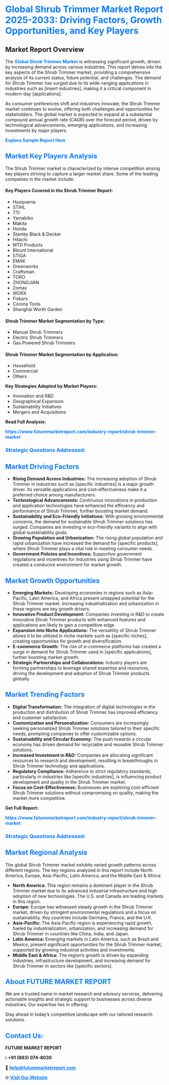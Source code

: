 <h1 style="color: #007BFF;">Global Shrub Trimmer Market Report 2025-2033: Driving Factors, Growth Opportunities, and Key Players</h1>

<section id="overview">
<h2>Market Report Overview</h2>
<p>The <a href="https://www.futuremarketreport.com/industry-report/shrub-trimmer-market" style="color: #007BFF; text-decoration: none;"><strong>Global Shrub Trimmer Market</strong></a> is witnessing significant growth, driven by increasing demand across various industries. This report delves into the key aspects of the Shrub Trimmer market, providing a comprehensive analysis of its current status, future potential, and challenges. The demand for Shrub Trimmer has surged due to its wide-ranging applications in industries such as [insert industries], making it a critical component in modern-day [applications].</p>
<p>As consumer preferences shift and industries innovate, the Shrub Trimmer market continues to evolve, offering both challenges and opportunities for stakeholders. The global market is expected to expand at a substantial compound annual growth rate (CAGR) over the forecast period, driven by technological advancements, emerging applications, and increasing investments by major players.</p>
</section>

<section id="overview">
<p><a href="https://www.futuremarketreport.com/request-sample/reportId=41656" style="color: #007BFF; text-decoration: none;"><strong>Explore Sample Report Here</strong></a></p>
</section>

<section id="key-players">
<h2 style="color: #007BFF;">Market Key Players Analysis</h2>
<p>The Shrub Trimmer market is characterized by intense competition among key players striving to capture a larger market share. Some of the leading companies in the market include:</p>
<h4>Key Players Covered in the Shrub Trimmer Report:</h4>
<ul><li>Husqvarna</li><li>STIHL</li><li>TTI</li><li>Yamabiko</li><li>Makita</li><li>Honda</li><li>Stanley Black &amp; Decker</li><li>Hitachi</li><li>MTD Products</li><li>Blount International</li><li>STIGA</li><li>EMAK</li><li>Greenworks</li><li>Craftsman</li><li>TORO</li><li>ZHONGJIAN</li><li>Zomax</li><li>WORX</li><li>Fiskars</li><li>Corona Tools</li><li>Shanghai Worth Garden</li></ul>
<h4>Shrub Trimmer Market Segmentation by Type:</h4>
<ul><li>Manual Shrub Trimmers</li><li>Electric Shrub Trimmers</li><li>Gas Powered Shrub Trimmers</li></ul>

<h4>Shrub Trimmer Market Segmentation by Application:</h4>
<ul><li>Household</li><li>Commercial</li><li>Others</li></ul>
<p><strong>Key Strategies Adopted by Market Players:</strong></p>
<ul>
<li>Innovation and R&D</li>
<li>Geographical Expansion</li>
<li>Sustainability Initiatives</li>
<li>Mergers and Acquisitions</li>
</ul>
</section>

<section>
<p><strong>Read Full Analysis: </strong></p><a href="https://www.futuremarketreport.com/industry-report/shrub-trimmer-market" style="color: #007BFF; text-decoration: none;"><strong>https://www.futuremarketreport.com/industry-report/shrub-trimmer-market</strong></a>
<h3 style="color: #007BFF;">Strategic Questions Addressed:</h3>
</section>

<section id="driving-factors">
<h2 style="color: #007BFF;">Market Driving Factors</h2>
<ul>
<li><strong>Rising Demand Across Industries:</strong> The increasing adoption of Shrub Trimmer in industries such as [specific industries] is a major growth driver. Its versatile applications and cost-effectiveness make it a preferred choice among manufacturers.</li>
<li><strong>Technological Advancements:</strong> Continuous innovations in production and application technologies have enhanced the efficiency and performance of Shrub Trimmer, further boosting market demand.</li>
<li><strong>Sustainability and Eco-Friendly Initiatives:</strong> With growing environmental concerns, the demand for sustainable Shrub Trimmer solutions has surged. Companies are investing in eco-friendly variants to align with global sustainability goals.</li>
<li><strong>Growing Population and Urbanization:</strong> The rising global population and rapid urbanization have increased the demand for [specific products], where Shrub Trimmer plays a vital role in meeting consumer needs.</li>
<li><strong>Government Policies and Incentives:</strong> Supportive government regulations and incentives for industries using Shrub Trimmer have created a conducive environment for market growth.</li>
</ul>
</section>

<section id="growth-opportunities">
<h2 style="color: #007BFF;">Market Growth Opportunities</h2>
<ul>
<li><strong>Emerging Markets:</strong> Developing economies in regions such as Asia-Pacific, Latin America, and Africa present untapped potential for the Shrub Trimmer market. Increasing industrialization and urbanization in these regions are key growth drivers.</li>
<li><strong>Innovative Product Development:</strong> Companies investing in R&D to create innovative Shrub Trimmer products with enhanced features and applications are likely to gain a competitive edge.</li>
<li><strong>Expansion into Niche Applications:</strong> The versatility of Shrub Trimmer allows it to be utilized in niche markets such as [specific niches], creating opportunities for growth and diversification.</li>
<li><strong>E-commerce Growth:</strong> The rise of e-commerce platforms has created a surge in demand for Shrub Trimmer used in [specific applications], further boosting market growth.</li>
<li><strong>Strategic Partnerships and Collaborations:</strong> Industry players are forming partnerships to leverage shared expertise and resources, driving the development and adoption of Shrub Trimmer products globally.</li>
</ul>
</section>

<section id="trending-factors">
<h2 style="color: #007BFF;">Market Trending Factors</h2>
<ul>
<li><strong>Digital Transformation:</strong> The integration of digital technologies in the production and distribution of Shrub Trimmer has improved efficiency and customer satisfaction.</li>
<li><strong>Customization and Personalization:</strong> Consumers are increasingly seeking personalized Shrub Trimmer solutions tailored to their specific needs, prompting companies to offer customizable options.</li>
<li><strong>Sustainability and Circular Economy:</strong> The push towards a circular economy has driven demand for recyclable and reusable Shrub Trimmer solutions.</li>
<li><strong>Increased Investment in R&D:</strong> Companies are allocating significant resources to research and development, resulting in breakthroughs in Shrub Trimmer technology and applications.</li>
<li><strong>Regulatory Compliance:</strong> Adherence to strict regulatory standards, particularly in industries like [specific industries], is influencing product development and quality in the Shrub Trimmer market.</li>
<li><strong>Focus on Cost-Effectiveness:</strong> Businesses are exploring cost-efficient Shrub Trimmer solutions without compromising on quality, making the market more competitive.</li>
</ul>
</section>

<section>
<p><strong>Get Full Report: </strong></p><a href="https://www.futuremarketreport.com/industry-report/shrub-trimmer-market" style="color: #007BFF; text-decoration: none;"><strong>https://www.futuremarketreport.com/industry-report/shrub-trimmer-market</strong></a>
<h3 style="color: #007BFF;">Strategic Questions Addressed:</h3>
</section>


<section id="regional-analysis">
<h2 style="color: #007BFF;">Market Regional Analysis</h2>
<p>The global Shrub Trimmer market exhibits varied growth patterns across different regions. The key regions analyzed in this report include North America, Europe, Asia-Pacific, Latin America, and the Middle East & Africa:</p>
<ul>
<li><strong>North America:</strong> This region remains a dominant player in the Shrub Trimmer market due to its advanced industrial infrastructure and high adoption of new technologies. The U.S. and Canada are leading markets in this region.</li>
<li><strong>Europe:</strong> Europe has witnessed steady growth in the Shrub Trimmer market, driven by stringent environmental regulations and a focus on sustainability. Key countries include Germany, France, and the U.K.</li>
<li><strong>Asia-Pacific:</strong> The Asia-Pacific region is experiencing rapid growth, fueled by industrialization, urbanization, and increasing demand for Shrub Trimmer in countries like China, India, and Japan.</li>
<li><strong>Latin America:</strong> Emerging markets in Latin America, such as Brazil and Mexico, present significant opportunities for the Shrub Trimmer market, supported by growing industrial activities and investments.</li>
<li><strong>Middle East & Africa:</strong> The region’s growth is driven by expanding industries, infrastructure development, and increasing demand for Shrub Trimmer in sectors like [specific sectors].</li>
</ul>
</section>

<footer>
<h2 style="color: #007BFF;">About FUTURE MARKET REPORT</h2>
<p>We are a trusted name in market research and advisory services, delivering actionable insights and strategic support to businesses across diverse industries. Our expertise lies in offering:</p>

<p>Stay ahead in today’s competitive landscape with our tailored research solutions.</p>

<h2 style="color: #007BFF;">Contact Us:</h2>
<p><strong>FUTURE MARKET REPORT</strong></p>
<p>📞 <strong>+91 (883) 074-8030</strong></p>
<p>📧 <strong><a href="mailto:help@futuremarketreport.com" style="color: #007BFF;">help@futuremarketreport.com</a></strong></p>
<p>🌐 <strong><a href="https://www.futuremarketreport.com/" style="color: #007BFF;">Visit Our Website</a></strong></p>
</footer>
